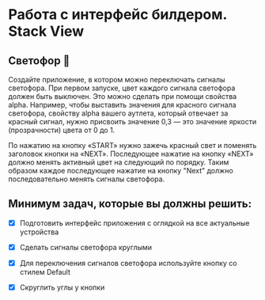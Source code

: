 # Работа с интерфейс билдером. Stack View

## Светофор :traffic_light:
Создайте приложение, в котором можно переключать сигналы светофора. При первом запуске, цвет каждого сигнала светофора должен быть выключен. Это можно сделать при помощи свойства alpha. Например, чтобы выставить значения для красного сигнала светофора, свойству alpha вашего аутлета, который отвечает за красный сигнал, нужно присвоить значение 0,3 — это значение яркости (прозрачности) цвета от 0 до 1.

По нажатию на кнопку «START» нужно зажечь красный свет и поменять заголовок кнопки на «NEXT». Последующее нажатие на кнопку «NEXT» должно менять активный цвет на следующий по порядку. Таким образом каждое последующее нажатие на кнопку "Next" должно последовательно менять сигналы светофора.

 
## Минимум задач, которые вы должны решить:
- [x] Подготовить интерфейс приложения с оглядкой на все актуальные устройства
- [x] Сделать сигналы светофора круглыми
- [x] Для переключения сигналов светофора используйте кнопку со стилем Default
- [x] Скруглить углы у кнопки

 
